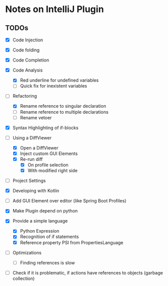 # Notes on IntelliJ Plugin

## TODOs
- [x] Code Injection 
- [x] Code folding
- [x] Code Completion
- [x] Code Analysis
   - [x] Red underline for undefined variables
   - [ ] Quick fix for inexistent variables
- [ ]  Refactoring
   - [x] Rename reference to singular declaration
   - [ ] Rename reference to multiple declarations
   - [ ] Rename vetoer 

- [x]  Syntax Highlighting of if-blocks
- [ ]  Using a DiffViewer
    - [x] Open a DiffViewer
    - [x] Inject custom GUI Elements
    - [x] Re-run diff
        - [x] On profile selection
        - [x] With modified right side 
- [ ]  Project Settings
- [x]  Developing with Kotlin
- [ ]  Add GUI Element over editor (like Spring Boot Profiles)
- [x]  Make Plugin depend on python 
 
- [x] Provide a simple language
  - [x] Python Expression
  - [x] Recognition of if statements 
  - [x] Reference property PSI from PropertiesLanguage
- [ ] Optimizations
  - [ ] Finding references is slow
- [ ] Check if it is problematic, if actions have references to objects (garbage collection)